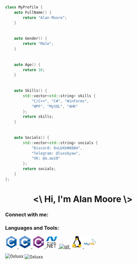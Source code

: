 ```C++
class MyProfile {
    auto FullName() {
        return "Alan Moore";
    }


    auto Gender() {
        return "Male";
    }


    auto Age() {
        return 16;
    }


    auto Skills() {
        std::vector<std::string> skills {
            "C/C++", "C#", "WinForms",
            "WPF", "MySQL", "AHK"
        };
        return skills;
    }


    auto Socials() {
        std::vector<std::string> socials {
            "Discord: 0xLUXX#8884",
            "Telegram: @luxxbyaw",
            "VK: @a.aw10"
        };
        return socials;
    }
};
```

<h1 align="center"><\ Hi, I'm Alan Moore \></h1>
<h3 align="left">Connect with me:</h3>
<p align="left">
</p>

<h3 align="left">Languages and Tools:</h3>
<p align="left"> <a href="https://www.cprogramming.com/" target="_blank" rel="noreferrer"> <img src="https://raw.githubusercontent.com/devicons/devicon/master/icons/c/c-original.svg" alt="c" width="40" height="40"/> </a> <a href="https://www.w3schools.com/cpp/" target="_blank" rel="noreferrer"> <img src="https://raw.githubusercontent.com/devicons/devicon/master/icons/cplusplus/cplusplus-original.svg" alt="cplusplus" width="40" height="40"/> </a> <a href="https://www.w3schools.com/cs/" target="_blank" rel="noreferrer"> <img src="https://raw.githubusercontent.com/devicons/devicon/master/icons/csharp/csharp-original.svg" alt="csharp" width="40" height="40"/> </a> <a href="https://dotnet.microsoft.com/" target="_blank" rel="noreferrer"> <img src="https://raw.githubusercontent.com/devicons/devicon/master/icons/dot-net/dot-net-original-wordmark.svg" alt="dotnet" width="40" height="40"/> </a> <a href="https://git-scm.com/" target="_blank" rel="noreferrer"> <img src="https://www.vectorlogo.zone/logos/git-scm/git-scm-icon.svg" alt="git" width="40" height="40"/> </a> <a href="https://www.linux.org/" target="_blank" rel="noreferrer"> <img src="https://raw.githubusercontent.com/devicons/devicon/master/icons/linux/linux-original.svg" alt="linux" width="40" height="40"/> </a> <a href="https://www.mysql.com/" target="_blank" rel="noreferrer"> <img src="https://raw.githubusercontent.com/devicons/devicon/master/icons/mysql/mysql-original-wordmark.svg" alt="mysql" width="40" height="40"/> </a> </p>

<p><img align="left" src="https://github-readme-stats.vercel.app/api/top-langs?username=0xluxx&show_icons=true&locale=en&layout=compact" alt="0xluxx" /></p>

<p>&nbsp;<img align="center" src="https://github-readme-stats.vercel.app/api?username=0xluxx&show_icons=true&locale=en" alt="0xluxx" /></p>

